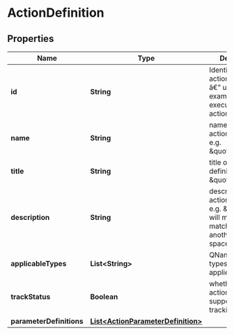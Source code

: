 # ActionDefinition

## Properties
Name | Type | Description | Notes
------------ | ------------- | ------------- | -------------
**id** | **String** | Identifier of the action definition â€” used for example when executing an action | 
**name** | **String** | name of the action definition, e.g. \&quot;move\&quot; |  [optional]
**title** | **String** | title of the action definition, e.g. \&quot;Move\&quot; |  [optional]
**description** | **String** | describes the action definition, e.g. \&quot;This will move the matched item to another space.\&quot; |  [optional]
**applicableTypes** | **List&lt;String&gt;** | QNames of the types this action applies to | 
**trackStatus** | **Boolean** | whether the basic action definition supports action tracking or not | 
**parameterDefinitions** | [**List&lt;ActionParameterDefinition&gt;**](ActionParameterDefinition.md) |  |  [optional]
